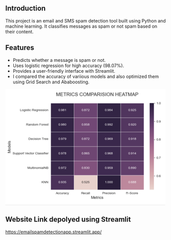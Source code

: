 ## Introduction
This project is an email and SMS spam detection tool built using Python and machine learning. It classifies messages as spam or not spam based on their content.

## Features
- Predicts whether a message is spam or not.
- Uses logistic regression for high accuracy (98.07%).
- Provides a user-friendly interface with Streamlit.
- I compared the accuracy of variious models and also optimized them using Grid Search and Ababoosting.
<img src="metrics.png" alt="metrics comparison heatmap" width="500"/>


## Website Link depolyed using Streamlit
https://emailspamdetectionapp.streamlit.app/


